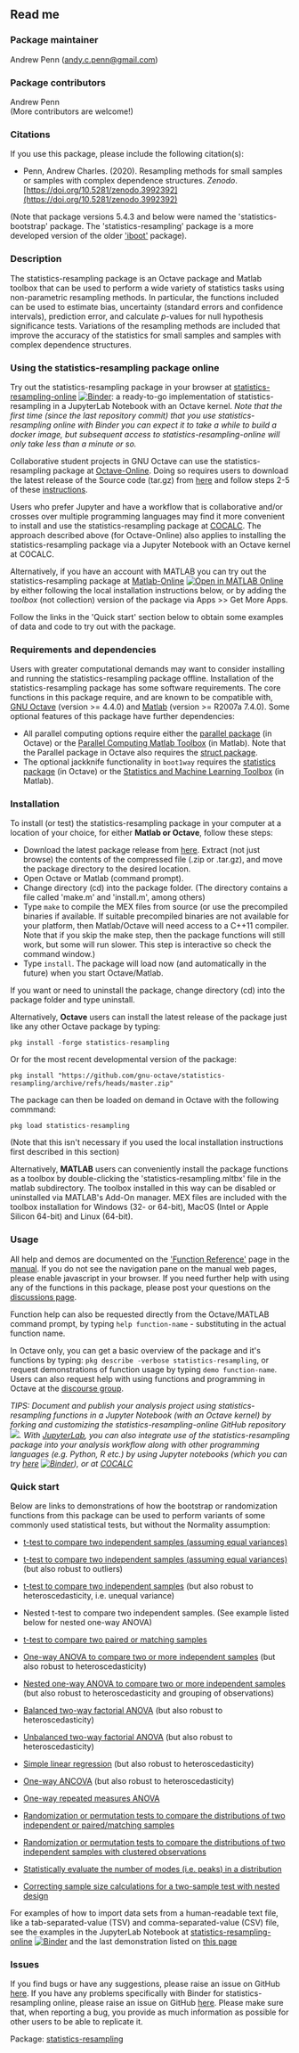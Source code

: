 ## Read me

### Package maintainer
Andrew Penn (andy.c.penn@gmail.com)

### Package contributors
Andrew Penn  
(More contributors are welcome!)

### Citations
If you use this package, please include the following citation(s):

* Penn, Andrew Charles. (2020). Resampling methods for small samples or samples with complex dependence structures. *Zenodo*. [https://doi.org/10.5281/zenodo.3992392](https://doi.org/10.5281/zenodo.3992392) 

(Note that package versions 5.4.3 and below were named the 'statistics-bootstrap' package. The 'statistics-resampling' package is a more developed version of the older ['iboot'](https://github.com/acp29/iboot) package). 

### Description

The statistics-resampling package is an Octave package and Matlab toolbox that can be used to perform a wide variety of statistics tasks using non-parametric resampling methods. In particular, the functions included can be used to estimate bias, uncertainty (standard errors and confidence intervals), prediction error, and calculate *p*-values for null hypothesis significance tests. Variations of the resampling methods are included that improve the accuracy of the statistics for small samples and samples with complex dependence structures.  
  
### Using the statistics-resampling package online
  
Try out the statistics-resampling package in your browser at [statistics-resampling-online](https://mybinder.org/v2/gh/acpennlab/statistics-resampling-online/master?labpath=statistics-resampling.ipynb) [![Binder](https://mybinder.org/badge_logo.svg)](https://mybinder.org/v2/gh/acpennlab/statistics-resampling-online/master?labpath=statistics-resampling.ipynb): a ready-to-go implementation of statistics-resampling in a JupyterLab Notebook with an Octave kernel. *Note that the first time (since the last repository commit) that you use statistics-resampling online with Binder you can expect it to take a while to build a docker image, but subsequent access to statistics-resampling-online will only take less than a minute or so.*

Collaborative student projects in GNU Octave can use the statistics-resampling package at [Octave-Online](https://octave-online.net/). Doing so requires users to download the latest release of the Source code (tar.gz) from [here](https://github.com/gnu-octave/statistics-resampling/releases) and follow steps 2-5 of these [instructions](https://octaveonline.uservoice.com/knowledgebase/articles/1078840-installing-custom-packages).

Users who prefer Jupyter and have a workflow that is collaborative and/or crosses over multiple programming languages may find it more convenient to install and use the statistics-resampling package at [COCALC](https://cocalc.com/). The approach described above (for Octave-Online) also applies to installing the statistics-resampling package via a Jupyter Notebook with an Octave kernel at COCALC.  
  
Alternatively, if you have an account with MATLAB you can try out the statistics-resampling package at [Matlab-Online](https://matlab.mathworks.com/open/github/v1?repo=gnu-octave/statistics-resampling&file=README.md) [![Open in MATLAB Online](https://www.mathworks.com/images/responsive/global/open-in-matlab-online.svg)](https://matlab.mathworks.com/open/github/v1?repo=gnu-octave/statistics-resampling&file=README.md) by either following the local installation instructions below, or by adding the *toolbox* (not collection) version of the package via Apps >> Get More Apps. 

Follow the links in the 'Quick start' section below to obtain some examples of data and code to try out with the package.  
 
### Requirements and dependencies
  
Users with greater computational demands may want to consider installing and running the statistics-resampling package offline. Installation of the statistics-resampling package has some software requirements. The core functions in this package require, and are known to be compatible with, [GNU Octave](https://octave.org/) (version >= 4.4.0) and [Matlab](https://uk.mathworks.com/products/matlab.html) (version >= R2007a 7.4.0). Some optional features of this package have further dependencies:

 * All parallel computing options require either the [parallel package](https://gnu-octave.github.io/packages/parallel/) (in Octave) or the [Parallel Computing Matlab Toolbox](https://uk.mathworks.com/products/parallel-computing.html) (in Matlab). Note that the Parallel package in Octave also requires the [struct package](https://gnu-octave.github.io/packages/struct/).  
 * The optional jackknife functionality in `boot1way` requires the [statistics package](https://gnu-octave.github.io/packages/statistics/) (in Octave) or the [Statistics and Machine Learning Toolbox](https://uk.mathworks.com/products/statistics.html) (in Matlab).  

### Installation
 
To install (or test) the statistics-resampling package in your computer at a location of your choice, for either **Matlab or Octave**, follow these steps: 
 
 * Download the latest package release from [here](https://github.com/gnu-octave/statistics-resampling/releases/). Extract (not just browse) the contents of the compressed file (.zip or .tar.gz), and move the package directory to the desired location.
 * Open Octave or Matlab (command prompt).
 * Change directory (cd) into the package folder. (The directory contains a file called 'make.m' and 'install.m', among others)
 * Type `make` to compile the MEX files from source (or use the precompiled binaries if available. If suitable precompiled binaries are not available for your platform, then Matlab/Octave will need access to a C++11 compiler. Note that if you skip the make step, then the package functions will still work, but some will run slower. This step is interactive so check the command window.) 
 * Type `install`. The package will load now (and automatically in the future) when you start Octave/Matlab.
 
If you want or need to uninstall the package, change directory (cd) into the package folder and type uninstall.
 
Alternatively, **Octave** users can install the latest release of the package just like any other Octave package by typing:

 `pkg install -forge statistics-resampling`
 
Or for the most recent developmental version of the package:
 
 `pkg install "https://github.com/gnu-octave/statistics-resampling/archive/refs/heads/master.zip"`
 
The package can then be loaded on demand in Octave with the following commmand:
 
 `pkg load statistics-resampling`  
 
  (Note that this isn't necessary if you used the local installation instructions first described in this section)
   
Alternatively, **MATLAB** users can conveniently install the package functions as a toolbox by double-clicking the 'statistics-resampling.mltbx' file in the matlab subdirectory. The toolbox installed in this way can be disabled or uninstalled via MATLAB's Add-On manager. MEX files are included with the toolbox installation for Windows (32- or 64-bit), MacOS (Intel or Apple Silicon 64-bit) and Linux (64-bit). 
  
### Usage

All help and demos are documented on the ['Function Reference'](https://gnu-octave.github.io/statistics-resampling/function_reference) page in the [manual](https://gnu-octave.github.io/statistics-resampling/). If you do not see the navigation pane on the manual web pages, please enable javascript in your browser. If you need further help with using any of the functions in this package, please post your questions on the [discussions page](https://github.com/gnu-octave/statistics-resampling/discussions).  
  
Function help can also be requested directly from the Octave/MATLAB command prompt, by typing `help function-name` - substituting in the actual function name.
  
In Octave only, you can get a basic overview of the package and it's functions by typing: `pkg describe -verbose statistics-resampling`, or request demonstrations of function usage by typing `demo function-name`. Users can also request help with using functions and programming in Octave at the [discourse group](https://octave.discourse.group/c/help/6).  

*TIPS: Document and publish your analysis project using statistics-resampling functions in a Jupyter Notebook (with an Octave kernel) by forking and customizing the statistics-resampling-online GitHub repository [![](https://img.shields.io/github/forks/acpennlab/statistics-resampling-online?label=GitHub%20Repo&amp;style=social)](https://github.com/acpennlab/statistics-resampling-online/). With [JupyterLab](https://jupyter.org/try), you can also integrate use of the statistics-resampling package into your analysis workflow along with other programming languages (e.g. Python, R etc.) by using Jupyter notebooks (which you can try [here](https://mybinder.org/v2/gh/acpennlab/statistics-resampling-online/master?labpath=statistics-resampling.ipynb)  [![Binder](https://mybinder.org/badge_logo.svg)](https://mybinder.org/v2/gh/acpennlab/statistics-resampling-online/master?labpath=statistics-resampling.ipynb)), or at [COCALC](https://cocalc.com/)*  

### Quick start

Below are links to demonstrations of how the bootstrap or randomization functions from this package can be used to perform variants of some commonly used statistical tests, but without the Normality assumption:  
   
 * [t-test to compare two independent samples (assuming equal variances)](https://gnu-octave.github.io/statistics-resampling/function/boot1way.html#1)  

 * [t-test to compare two independent samples (assuming equal variances)](https://gnu-octave.github.io/statistics-resampling/function/boot1way.html#2) (but also robust to outliers)  

 * [t-test to compare two independent samples](https://gnu-octave.github.io/statistics-resampling/function/bootlm.html#1) (but also robust to heteroscedasticity, i.e. unequal variance)  

 * Nested t-test to compare two independent samples. (See example listed below for nested one-way ANOVA)   
 
 * [t-test to compare two paired or matching samples](https://gnu-octave.github.io/statistics-resampling/function/bootlm.html#2)

 * [One-way ANOVA to compare two or more independent samples](https://gnu-octave.github.io/statistics-resampling/function/bootlm.html#3) (but also robust to heteroscedasticity)  

 * [Nested one-way ANOVA to compare two or more independent samples](https://gnu-octave.github.io/statistics-resampling/function/bootlm.html#13) (but also robust to heteroscedasticity and grouping of observations)    
 
 * [Balanced two-way factorial ANOVA](https://gnu-octave.github.io/statistics-resampling/function/bootlm.html#6) (but also robust to heteroscedasticity)  

 * [Unbalanced two-way factorial ANOVA](https://gnu-octave.github.io/statistics-resampling/function/bootlm.html#7) (but also robust to heteroscedasticity)  
 
 * [Simple linear regression](https://gnu-octave.github.io/statistics-resampling/function/bootlm.html#8) (but also robust to heteroscedasticity)  
 
 * [One-way ANCOVA](https://gnu-octave.github.io/statistics-resampling/function/bootlm.html#9) (but also robust to heteroscedasticity)  
 
 * [One-way repeated measures ANOVA](https://gnu-octave.github.io/statistics-resampling/function/bootlm.html#4)  
 
 * [Randomization or permutation tests to compare the distributions of two independent or paired/matching samples](https://gnu-octave.github.io/statistics-resampling/function/randtest2.html#1)  
 
 * [Randomization or permutation tests to compare the distributions of two independent samples with clustered observations](https://gnu-octave.github.io/statistics-resampling/function/randtest2.html#5) 
 
 * [Statistically evaluate the number of modes (i.e. peaks) in a distribution](https://gnu-octave.github.io/statistics-resampling/function/bootmode.html#1)  
 
 * [Correcting sample size calculations for a two-sample test with nested design](https://gnu-octave.github.io/statistics-resampling/function/sampszcalc.html#6)  
  
For examples of how to import data sets from a human-readable text file, like a tab-separated-value (TSV) and comma-separated-value (CSV) file, see the examples in the JupyterLab Notebook at [statistics-resampling-online](https://mybinder.org/v2/gh/acpennlab/statistics-resampling-online/master?labpath=statistics-resampling.ipynb) [![Binder](https://mybinder.org/badge_logo.svg)](https://mybinder.org/v2/gh/acpennlab/statistics-resampling-online/master?labpath=statistics-resampling.ipynb) and the last demonstration listed on [this page](https://gnu-octave.github.io/statistics-resampling/function/randtest2.html#5)
 
### Issues

If you find bugs or have any suggestions, please raise an issue on GitHub [here](https://github.com/gnu-octave/statistics-resampling/issues). If you have any problems specifically with Binder for statistics-resampling online, please raise an issue on GitHub [here](https://github.com/acpennlab/statistics-resampling-online/issues). Please make sure that, when reporting a bug, you provide as much information as possible for other users to be able to replicate it.   
  
Package: [statistics-resampling](https://gnu-octave.github.io/statistics-resampling/)  

